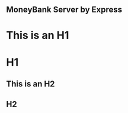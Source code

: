 ## MoneyBank Server by Express

This is an H1
=============
# H1

This is an H2
----------
## H2

#
## 